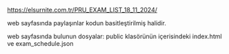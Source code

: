 https://elsurnite.com.tr/PRU_EXAM_LIST_18_11_2024/

web sayfasında paylaşınlar kodun basitleştirilmiş halidir.

web sayfasında bulunun dosyalar:
public klasörünün içerisindeki index.html ve exam_schedule.json
